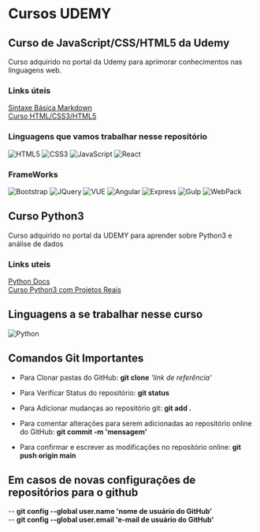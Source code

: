 # Cursos UDEMY

## Curso de JavaScript/CSS/HTML5 da Udemy

Curso adquirido no portal da Udemy para aprimorar conhecimentos nas linguagens web.

### Links úteis

[Sintaxe Básica Markdown](https://www.markdownguide.org/basic-syntax/)</br>
[Curso HTML/CSS3/HTML5](https://www.udemy.com/course/curso-web/)

### Linguagens que vamos trabalhar nesse repositório

![HTML5](https://img.shields.io/badge/HTML5-black?style=for-the-badge&logo=html5)
![CSS3](https://img.shields.io/badge/CSS3-black?style=for-the-badge&logo=css3)
![JavaScript](https://img.shields.io/badge/JavaScript-black?style=for-the-badge&logo=javascript)
![React](https://img.shields.io/badge/React-black?style=for-the-badge&logo=react)

### FrameWorks

![Bootstrap](https://img.shields.io/badge/Bootstrap-black?style=for-the-badge&logo=bootstrap)
![JQuery](https://img.shields.io/badge/JQuery-black?style=for-the-badge&logo=jquery)
![VUE](https://img.shields.io/badge/VUE-black?style=for-the-badge&logo=vuedotjs)
![Angular](https://img.shields.io/badge/Angular-black?style=for-the-badge&logo=angular)
![Express](https://img.shields.io/badge/Express-black?style=for-the-badge&logo=express)
![Gulp](https://img.shields.io/badge/Gulp-black?style=for-the-badge&logo=gulp)
![WebPack](https://img.shields.io/badge/WebPack-black?style=for-the-badge&logo=webpack)

## Curso Python3

Curso adquirido no portal da UDEMY para aprender sobre Python3 e análise de dados

### Links uteis

[Python Docs](https://docs.python.org/pt-br/3/)</br>
[Curso Python3 com Projetos Reais](https://www.udemy.com/course/python-3-do-zero-ao-avancado)

## Linguagens a se trabalhar nesse curso

![Python](https://img.shields.io/badge/Python-3776AB.svg?style=for-the-badge&logo=Python&logoColor=white)

## Comandos Git Importantes

* Para Clonar pastas do GitHub:
 **git clone** *'link de referência'*

* Para Verificar Status do repositório:
 **git status**

* Para Adicionar mudanças ao repositório git:
 **git add .**

* Para comentar alterações para serem adicionadas ao repositório online do GitHub:
 **git commit -m 'mensagem'**

* Para confirmar e escrever as modificações no repositório online:
 **git push origin main**

## Em casos de novas configurações de repositórios para o github

-- **git config --global user.name 'nome de usuário do GitHub'** </br>
-- **git config --global user.email 'e-mail de usuário do GitHub'**
